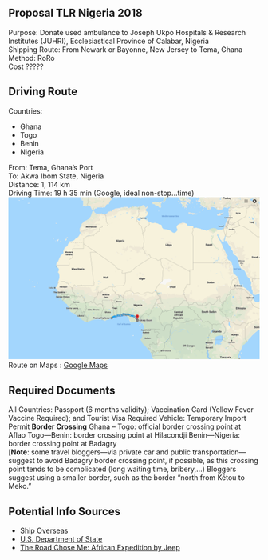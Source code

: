 **Proposal TLR Nigeria 2018**
-----------------------------

Purpose: Donate used ambulance to Joseph Ukpo Hospitals & Research Institutes (JUHRI), Ecclesiastical Province of Calabar, Nigeria  
Shipping Route: From Newark or Bayonne, New Jersey to Tema, Ghana  
Method: RoRo  
Cost ?????  

**Driving Route**
-------------
Countries:
* Ghana
* Togo
* Benin
* Nigeria

From: Tema, Ghana’s Port  
To:  Akwa Ibom State, Nigeria  
Distance: 1, 114 km  
Driving Time: 19 h 35 min (Google, ideal non-stop…time)  
![Red Zones](/images/ghana_route.png)
Route on Maps : [Google Maps](https://www.google.com/maps/dir/Tema+Harbour,+Tema,+Ghana/Akwa+Ibom,+Nigeria/@6.128781,-0.5726417,6.58z/am=t/data=!4m14!4m13!1m5!1m1!1s0x102078b84e1be8eb:0x51be0a7fbca0d94a!2m2!1d0.0166667!2d5.6333333!1m5!1m1!1s0x106813aaebe9c395:0xa912ee4d5df08a81!2m2!1d7.87216!2d4.9299869!3e0)  

Required Documents
------------------
All Countries: Passport (6 months validity); Vaccination Card (Yellow Fever Vaccine Required); and Tourist Visa Required
Vehicle: Temporary Import Permit
**Border Crossing**
Ghana – Togo: official border crossing point at Aflao
Togo—Benin: border crossing point at Hilacondji
Benin—Nigeria: border crossing point at Badagry  
[**Note**: some travel bloggers—via private car and public transportation—suggest to avoid Badagry border crossing point, if possible, as this crossing point tends to be complicated (long waiting time, bribery,…) Bloggers suggest using a smaller border, such as the border “north from Kétou to Meko.”  

Potential Info Sources
----------------------
* [Ship Overseas](https://www.shipoverseas.com/our-services/shipping-car-overseas.html/)
* [U.S. Department of State](https://travel.state.gov/content/travel/en/international-travel/International-Travel-Country-Information-Pages/Nigeria.html)
* [The Road Chose Me: African Expedition by Jeep](http://theroadchoseme.com/into-benin)
